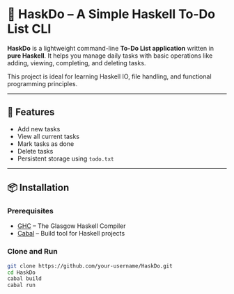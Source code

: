 # 📝 HaskDo – A Simple Haskell To-Do List CLI

**HaskDo** is a lightweight command-line **To-Do List application** written in **pure Haskell**. It helps you manage daily tasks with basic operations like adding, viewing, completing, and deleting tasks.

This project is ideal for learning Haskell IO, file handling, and functional programming principles.

---

## 📌 Features

- Add new tasks
- View all current tasks
- Mark tasks as done
- Delete tasks
- Persistent storage using `todo.txt`

---

## 📦 Installation

### Prerequisites

- [GHC](https://www.haskell.org/ghc/) – The Glasgow Haskell Compiler  
- [Cabal](https://www.haskell.org/cabal/) – Build tool for Haskell projects

### Clone and Run

```bash
git clone https://github.com/your-username/HaskDo.git
cd HaskDo
cabal build
cabal run
